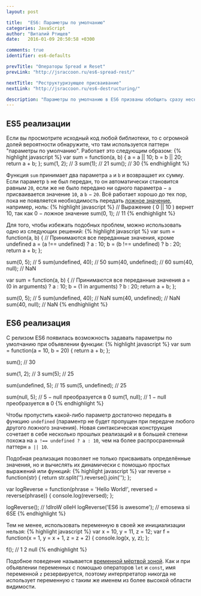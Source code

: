 ```yaml
---
layout: post

title:  "ES6: Параметры по умолчанию"
categories: JavaScript
author: "Виталий Ртищев"
date:   2016-01-09 20:50:58 +0300

comments: true
identifier: es6-defaults

prevTitle: "Операторы Spread и Reset"
prevLink: "http://jsraccoon.ru/es6-spread-rest/"

nextTitle: "Реструктуризующее присваивание"
nextLink: "http://jsraccoon.ru/es6-destructuring/"

description: "Параметры по умолчанию в ES6 призваны обобщить сразу несколько паттернов и существенно упростить восприятие функций."
---
```


## ES5 реализации
Если вы просмотрите исходный код любой библиотеки, то с огромной долей вероятности обнаружите, что там используется паттерн "параметры по умолчанию". Работает это следующим образом:
{% highlight javascript %}
var sum = function(a, b) {
  a = a || 10;
  b = b || 20;
  return a + b;
};
sum(1, 2); // 3
sum(1);    // 21
sum();     // 30
{% endhighlight %} 

Функция `sum` принимает два параметра `a` и `b` и возвращает их сумму. Если параметр `b` не был передан, то он автоматически становится равным `20`, если же не было передано ни одного параметра − `a` присваивается значение `10`, а `b` − `20`. Всё работает хорошо до тех пор, пока не появляется необходимость передать [ложное значение](https://developer.mozilla.org/ru/docs/Glossary/Falsy), например, ноль:
{% highlight javascript %}
// Выражение ( 0 || 10 ) вернет 10, так как 0 − ложное значение
sum(0, 1); // 11
{% endhighlight %} 

Для того, чтобы избежать подобных проблем, можно использовать одно из следующих решений:
{% highlight javascript %}
var sum = function(a, b) {
  // Принимаются все переданные значения, кроме undefined
  a = (a !== undefined) ? a : 10;
  b = (b !== undefined) ? b : 20;
  return a + b;
};

sum(0, 5); // 5
sum(undefined, 40); // 50
sum(40, undefined); // 60
sum(40, null);      // NaN

var sum = function(a, b) {
  // Принимаются все переданные значения
  a = (0 in arguments) ? a : 10;
  b = (1 in arguments) ? b : 20;
  return a + b;
}; 

sum(0, 5); // 5
sum(undefined, 40); // NaN
sum(40, undefined); // NaN
sum(40, null); // NaN
{% endhighlight %} 

## ES6 реализация
С релизом ES6 появилась возможность задавать параметры по умолчанию при объявлении функции:
{% highlight javascript %}
var sum = function(a = 10, b = 20) {
  return a + b;
};

sum(); // 30

sum(1, 2); // 3
sum(5);    // 25

sum(undefined, 5); // 15
sum(5, undefined); // 25

sum(null, 5); // 5 − null преобразуется в 0
sum(1, null); // 1 − null преобразуется в 0
{% endhighlight %} 

Чтобы пропустить какой-либо параметр достаточно передать в функцию `undefined` (параментр не будет пропущен при передаче любого другого ложного значения). Новая синтаксическая конструкция сочетает в себе несколько прошлых реализаций и в большей степени похожа на `a !== undefined ? a : 10`, чем на более распросраненный паттерн `a || 10`. 

Подобная реализация позволяет не только присваивать определённые значения, но и вычислять их динамически с помощью простых выражений или функций:
{% highlight javascript %}
var reverse = function(str) {
  return str.split('').reverse().join('');
};

var logReverse = function(phrase = 'Hello World!', reversed = reverse(phrase)) {
  console.log(reversed); 
};

logReverse(); // !dlroW olleH
logReverse('ES6 is awesome'); // emosewa si 6SE
{% endhighlight %} 

Тем не менее, использовать переменную в своей же инициализации нельзя:
{% highlight javascript %}
var x = 10, y = 11, z = 12;
var f = function(x = 1, y = x + 1, z = z + 2) {
  console.log(x, y, z);
};

f(); // 1 2 null
{% endhighlight %} 

Подобное поведение называется [временной мёртвой зоной](http://jsraccoon.ru/es6-block-scoped-declarations/). Как и при объявлении переменных с помощью операторов `let` и `const`, имя переменной `z` резервируется, поэтому интерпретатор никогда не использует переменную с таким же именем из более высокой области видимости.